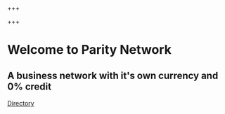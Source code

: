 +++

+++

# Welcome to Parity Network

## A business network with it's own currency and 0% credit

[Directory](/directory)

